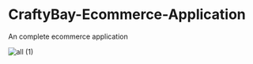 # CraftyBay-Ecommerce-Application
 An complete ecommerce application

![all (1)](https://github.com/hredhayxz/CraftyBay-Ecommerce-Application/assets/60058949/51ce4028-7dfa-45d9-b975-575cf59a9389)
